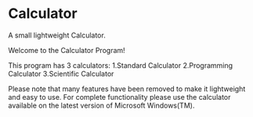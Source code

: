 # Calculator
A small lightweight Calculator.


Welcome to the Calculator Program!
              
This program has 3 calculators:
1.Standard Calculator
2.Programming Calculator
3.Scientific Calculator
                
                
Please note that many features have been removed to make it lightweight and easy to use. For complete functionality please use the calculator available on the latest version of Microsoft Windows(TM).                
